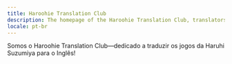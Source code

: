 ```yaml
---
title: Haroohie Translation Club
description: The homepage of the Haroohie Translation Club, translators of Haruhi Suzumiya games
locale: pt-br
---
```


Somos o Haroohie Translation Club&mdash;dedicado a traduzir os jogos da Haruhi Suzumiya para o Inglês!